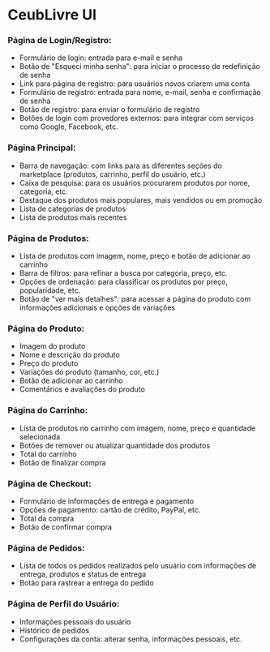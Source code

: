 # CeubLivre UI

### Página de Login/Registro:

* Formulário de login: entrada para e-mail e senha
* Botão de "Esqueci minha senha": para iniciar o processo de redefinição de senha
* Link para página de registro: para usuários novos criarem uma conta
* Formulário de registro: entrada para nome, e-mail, senha e confirmação de senha
* Botão de registro: para enviar o formulário de registro
* Botões de login com provedores externos: para integrar com serviços como Google, Facebook, etc.

### Página Principal:

* Barra de navegação: com links para as diferentes seções do marketplace (produtos, carrinho, perfil do usuário, etc.)
* Caixa de pesquisa: para os usuários procurarem produtos por nome, categoria, etc.
* Destaque dos produtos mais populares, mais vendidos ou em promoção
* Lista de categorias de produtos
* Lista de produtos mais recentes

### Página de Produtos:

* Lista de produtos com imagem, nome, preço e botão de adicionar ao carrinho
* Barra de filtros: para refinar a busca por categoria, preço, etc.
* Opções de ordenação: para classificar os produtos por preço, popularidade, etc.
* Botão de "ver mais detalhes": para acessar a página do produto com informações adicionais e opções de variações

### Página do Produto:

* Imagem do produto
* Nome e descrição do produto
* Preço do produto
* Variações do produto (tamanho, cor, etc.)
* Botão de adicionar ao carrinho
* Comentários e avaliações do produto

### Página do Carrinho:

* Lista de produtos no carrinho com imagem, nome, preço e quantidade selecionada
* Botões de remover ou atualizar quantidade dos produtos
* Total do carrinho
* Botão de finalizar compra

### Página de Checkout:

* Formulário de informações de entrega e pagamento
* Opções de pagamento: cartão de crédito, PayPal, etc.
* Total da compra
* Botão de confirmar compra

### Página de Pedidos:

* Lista de todos os pedidos realizados pelo usuário com informações de entrega, produtos e status de entrega
* Botão para rastrear a entrega do pedido

### Página de Perfil do Usuário:

* Informações pessoais do usuário
* Histórico de pedidos
* Configurações da conta: alterar senha, informações pessoais, etc.
